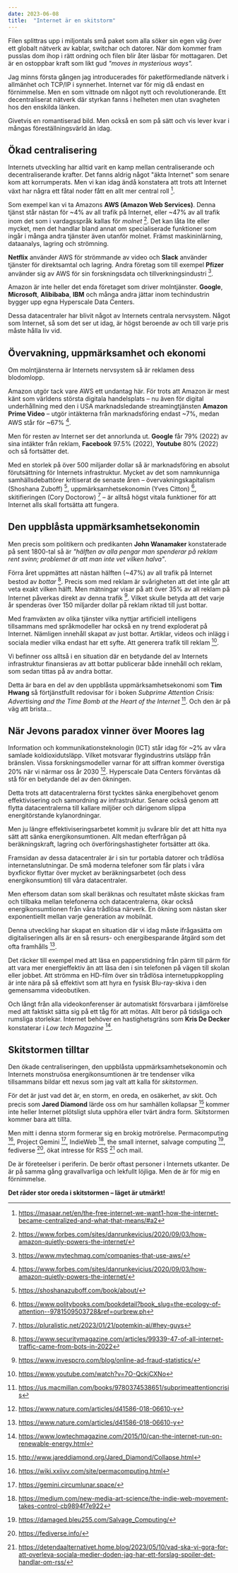 ```yaml
---
date: 2023-06-08
title:  "Internet är en skitstorm"
---
```

Filen splittras upp i miljontals små paket som alla söker sin egen väg över ett globalt nätverk av kablar, switchar och datorer. När dom kommer fram pusslas dom ihop i rätt ordning och filen blir åter läsbar för mottagaren. Det är en ostoppbar kraft som likt gud *"moves in mysterious ways".*

Jag minns första gången jag introducerades för paketförmedlande nätverk i allmänhet och TCP/IP i synnerhet. Internet var för mig då endast en förnimmelse. Men en som vittnade om något nytt och revolutionerande. Ett decentraliserat nätverk där styrkan fanns i helheten men utan svagheten hos den enskilda länken.

Givetvis en romantiserad bild. Men också en som på sätt och vis lever kvar i mångas föreställningsvärld än idag.

## Ökad centralisering
Internets utveckling har alltid varit en kamp mellan centraliserande och decentraliserande krafter. Det fanns aldrig något "äkta Internet" som senare kom att korrumperats. Men vi kan idag ändå konstatera att trots att Internet växt har några ett fåtal noder fått en allt mer central roll [^1].

Som exempel kan vi ta Amazons **AWS (Amazon Web Services)**. Denna tjänst står nästan för ~4% av all trafik på Internet, eller ~47% av all trafik inom det som i vardagsspråk kallas för *molnet* [^2]. Det kan låta lite eller mycket, men det handlar bland annat om specialiserade funktioner som ingår i många andra tjänster även utanför molnet. Främst maskininlärning, dataanalys, lagring och strömning.

**Netflix** använder AWS för strömmande av video och **Slack** använder tjänster för direktsamtal och lagring. Andra företag som till exempel **Pfizer** använder sig av AWS för sin forskningsdata och tillverkningsindustri [^3].

Amazon är inte heller det enda företaget som driver molntjänster. **Google**, **Microsoft**, **Alibibaba**, **IBM** och många andra jättar inom techindustrin bygger upp egna Hyperscale Data Centers.

Dessa datacentraler har blivit något av Internets centrala nervsystem. Något som Internet, så som det ser ut idag, är högst beroende av och till varje pris måste hålla liv vid.

## Övervakning, uppmärksamhet och ekonomi
Om molntjänsterna är Internets nervsystem så är reklamen dess blodomlopp.

Amazon utgör tack vare AWS ett undantag här. För trots att Amazon är mest känt som världens största digitala handelsplats – nu även för digital underhållning med den i USA marknadsledande streamingtjänsten **Amazon Prime Video** – utgör intäkterna från marknadsföring endast ~7%, medan AWS står för ~67% [^2].

Men för resten av Internet ser det annorlunda ut. **Google** får 79% (2022) av sina intäkter från reklam, **Facebook** 97.5% (2022), **Youtube** 80% (2022) och så fortsätter det.

Med en storlek på över 500 miljarder dollar så är marknadsföring en absolut förutsättning för Internets infrastruktur. Mycket av det som namnkunniga samhällsdebattörer kritiserat de senaste åren – övervakningskapitalism (Shoshana Zuboff) [^4], uppmärksamhetsekonomin (Yves Citton) [^5], skitifieringen (Cory Doctorow) [^6] – är alltså högst vitala funktioner för att Internet alls skall fortsätta att fungera.

## Den uppblåsta uppmärksamhetsekonomin
Men precis som politikern och predikanten **John Wanamaker** konstaterade på sent 1800-tal så är *"hälften av alla pengar man spenderar på reklam rent svinn; problemet är att man inte vet vilken halva"*.

Förra året uppmättes att nästan hälften (~47%) av all trafik på Internet bestod av *bottar* [^7]. Precis som med reklam är svårigheten att det inte går att veta exakt vilken hälft. Men mätningar visar på att över 35% av all reklam på Internet påverkas direkt av denna trafik [^8]. Vilket skulle betyda att det varje år spenderas över 150 miljarder dollar på reklam riktad till just bottar.

Med framväxten av olika tjänster vilka nyttjar artificiell intelligens tillsammans med språkmodeller har också en ny trend exploderat på Internet. Nämligen innehåll skapat av just bottar. Artiklar, videos och inlägg i sociala medier vilka endast har ett syfte. Att generera trafik till reklam [^9].

Vi befinner oss alltså i en situation där en betydande del av Internets infrastruktur finansieras av att bottar publicerar både innehåll och reklam, som sedan tittas på av andra bottar.

Detta är bara en del av den uppblåsta uppmärksamhetsekonomi som **Tim Hwang** så förtjänstfullt redovisar för i boken *Subprime Attention Crisis: Advertising and the Time Bomb at the Heart of the Internet* [^10]. Och den är på väg att brista...

## När Jevons paradox vinner över Moores lag
Information och kommunikationsteknologin (ICT) står idag för ~2% av våra samlade koldioxidutsläpp. Vilket motsvarar flygindustrins utsläpp från bränslen. Vissa forskningsmodeller varnar för att siffran kommer överstiga 20% när vi närmar oss år 2030 [^11]. Hyperscale Data Centers förväntas då stå för en betydande del av den ökningen.

Detta trots att datacentralerna först tycktes sänka energibehovet genom effektivisering och samordning av infrastruktur. Senare också genom att flytta datacentralerna till kallare miljöer och därigenom slippa energitörstande kylanordningar.

Men ju längre effektiviseringsarbetet kommit ju svårare blir det att hitta nya sätt att sänka energikonsumtionen. Allt medan efterfrågan på beräkningskraft, lagring och överföringshastigheter fortsätter att öka.

Framsidan av dessa datacentraler är i sin tur portabla datorer och trådlösa internetanslutningar. De små moderna telefoner som får plats i våra byxfickor flyttar över mycket av beräkningsarbetet (och dess energikonsumtion) till våra datacentraler.

Men eftersom datan som skall beräknas och resultatet måste skickas fram och tillbaka mellan telefonerna och datacentralerna, ökar också energikonsumtionen från våra trådlösa närverk. En ökning som nästan sker exponentiellt mellan varje generation av mobilnät.

Denna utveckling har skapat en situation där vi idag måste ifrågasätta om digitaliseringen alls är en så resurs- och energibesparande åtgärd som det ofta framhålls [^11].

Det räcker till exempel med att läsa en papperstidning från pärm till pärm för att vara mer energieffektiv än att läsa den i sin telefonen på vägen till skolan eller jobbet. Att strömma en HD-film över sin trådlösa internetuppkoppling är inte nära på så effektivt som att hyra en fysisk Blu-ray-skiva i den gemensamma videobutiken.

Och långt från alla videokonferenser är automatiskt försvarbara i jämförelse med att faktiskt sätta sig på ett tåg för att mötas. Allt beror på tidsliga och rumsliga storlekar. Internet behöver en hastighetsgräns som **Kris De Decker** konstaterar i *Low tech Magazine* [^12].

## Skitstormen tilltar
Den ökade centraliseringen, den uppblåsta uppmärksamhetsekonomin och Internets monstruösa energikonsumtionen är tre tendenser vilka tillsammans bildar ett nexus som jag valt att kalla för *skitstormen*.

För det är just vad det är, en storm, en oreda, en osäkerhet, av skit. Och precis som **Jared Diamond** lärde oss om hur samhällen kollapsar [^13] kommer inte heller Internet plötsligt sluta upphöra eller tvärt ändra form. Skitstormen kommer bara att tillta.

Men mitt i denna storm formerar sig en brokig motrörelse. Permacomputing [^14], Project Gemini [^15], IndieWeb [^16], the small internet, salvage computing [^17], fediverse [^18], ökat intresse för RSS [^19] och mail.

De är företeelser i periferin. De berör oftast personer i Internets utkanter. De är på samma gång gravallvarliga och lekfullt löjliga. Men de är för mig en förnimmelse.

**Det råder stor oreda i skitstormen – läget är utmärkt!**

[^1]: https://masaar.net/en/the-free-internet-we-want1-how-the-internet-became-centralized-and-what-that-means/#a2
[^2]: https://www.forbes.com/sites/danrunkevicius/2020/09/03/how-amazon-quietly-powers-the-internet/
[^3]: https://www.mytechmag.com/companies-that-use-aws/
[^4]: https://shoshanazuboff.com/book/about/
[^4]: https://shoshanazuboff.com/book/about/
[^5]: https://www.politybooks.com/bookdetail?book_slug=the-ecology-of-attention--9781509503728&ref=ourbrew.ph
[^6]: https://pluralistic.net/2023/01/21/potemkin-ai/#hey-guys
[^7]: https://www.securitymagazine.com/articles/99339-47-of-all-internet-traffic-came-from-bots-in-2022
[^8]: https://www.invespcro.com/blog/online-ad-fraud-statistics/
[^9]: https://www.youtube.com/watch?v=7O-QckjCXNo
[^10]: https://us.macmillan.com/books/9780374538651/subprimeattentioncrisis
[^11]: https://www.nature.com/articles/d41586-018-06610-y
[^12]: https://www.lowtechmagazine.com/2015/10/can-the-internet-run-on-renewable-energy.html
[^13]: http://www.jareddiamond.org/Jared_Diamond/Collapse.html
[^14]: https://wiki.xxiivv.com/site/permacomputing.html
[^15]: https://gemini.circumlunar.space/
[^16]: https://medium.com/new-media-art-science/the-indie-web-movement-takes-control-cb9894f7e922
[^17]: https://damaged.bleu255.com/Salvage_Computing/
[^18]: https://fediverse.info/
[^19]: https://detendaalternativet.home.blog/2023/05/10/vad-ska-vi-gora-for-att-overleva-sociala-medier-doden-jag-har-ett-forslag-spoiler-det-handlar-om-rss/

